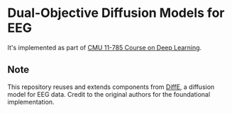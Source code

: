 # Dual-Objective Diffusion Models for EEG

It's implemented as part of [CMU 11-785 Course on Deep Learning](https://deeplearning.cs.cmu.edu/S25/index.html).

## Note 
This repository reuses and extends components from [DiffE](https://github.com/yorgoon/DiffE), a diffusion model for EEG data. Credit to the original authors for the foundational implementation.
